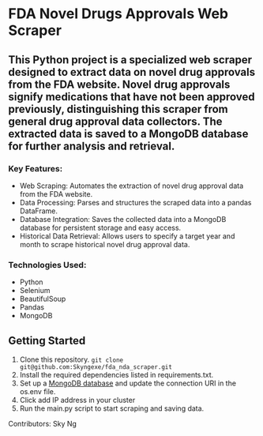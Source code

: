 # FDA Novel Drugs Approvals Web Scraper

## This Python project is a specialized web scraper designed to extract data on novel drug approvals from the FDA website. Novel drug approvals signify medications that have not been approved previously, distinguishing this scraper from general drug approval data collectors. The extracted data is saved to a MongoDB database for further analysis and retrieval.

### Key Features:
- Web Scraping: Automates the extraction of novel drug approval data from the FDA website.
- Data Processing: Parses and structures the scraped data into a pandas DataFrame.
- Database Integration: Saves the collected data into a MongoDB database for persistent storage and easy access.
- Historical Data Retrieval: Allows users to specify a target year and month to scrape historical novel drug approval data.
### Technologies Used:
- Python
- Selenium
- BeautifulSoup
- Pandas
- MongoDB
## Getting Started
1. Clone this repository.
   `git clone git@github.com:Skyngexe/fda_nda_scraper.git`
3. Install the required dependencies listed in requirements.txt.
4. Set up a [MongoDB database](https://www.mongodb.com/) and update the connection URI in the os.env file.
5. Click add IP address in your cluster 
6. Run the main.py script to start scraping and saving data.

Contributors:
Sky Ng 
